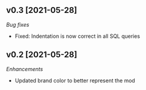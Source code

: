 ## v0.3 [2021-05-28]

_Bug fixes_

- Fixed: Indentation is now correct in all SQL queries

## v0.2 [2021-05-28]

_Enhancements_

- Updated brand color to better represent the mod
